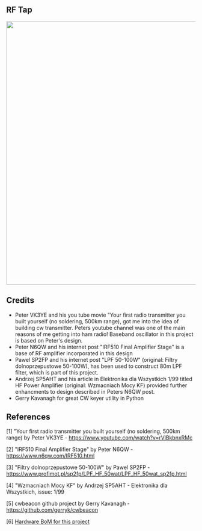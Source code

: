 ## RF Tap

<p align="center">
<img src="./img/MeasurementSetup.jpg" width="1000" height="700"/>
</p> 

## Credits

*   Peter VK3YE and his you tube movie "Your first radio transmitter you built yourself (no soldering, 500km range), got me into the idea of building cw transmitter. Peters youtube channel was one of the main reasons of me getting into ham radio! Baseband oscillator in this project is based on Peter's design.
*   Peter N6QW and his internet post "IRF510 Final Amplifier Stage" is a base of RF amplifier incorporated in this design
*   Pawel SP2FP and his internet post "LPF 50-100W" (original: Filtry dolnoprzepustowe 50-100W), has been used to construct 80m LPF filter, which is part of this project.
*   Andrzej SP5AHT and his article in Elektronika dla Wszystkich 1/99 titled HF Power Amplifier (original: Wzmacniach Mocy KF) provided further enhancments to design described in Peters N6QW post.
*   Gerry Kavanagh for great CW keyer utility in Python
  





## References

[1] "Your first radio transmitter you built yourself (no soldering, 500km range) by Peter VK3YE - https://www.youtube.com/watch?v=rVlBkbnxRMc

[2] "IRF510 Final Amplifier Stage" by Peter N6QW - https://www.n6qw.com/IRF510.html

[3] "Filtry dolnoprzepustowe 50-100W" by Pawel SP2FP - https://www.profimot.pl/sp2fp/LPF_HF_50wat/LPF_HF_50wat_sp2fp.html

[4] "Wzmacniach Mocy KF" by Andrzej SP5AHT - Elektronika dla Wszystkich, issue: 1/99

[5] cwbeacon github project by Gerry Kavanagh -  https://github.com/gerryk/cwbeacon

[6] [Hardware BoM for this project](<./docs/HF_CW_Beacon.xlsx >)
